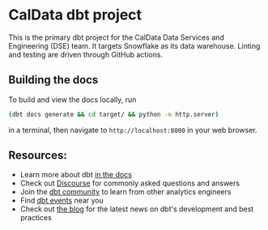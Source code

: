 # CalData dbt project

This is the primary dbt project for the CalData Data Services and Engineering (DSE) team.
It targets Snowflake as its data warehouse.
Linting and testing are driven through GitHub actions.

## Building the docs

To build and view the docs locally, run

```bash
(dbt docs generate && cd target/ && python -m http.server)
```

in a terminal, then navigate to `http://localhost:8000` in your web browser.

## Resources:
- Learn more about dbt [in the docs](https://docs.getdbt.com/docs/introduction)
- Check out [Discourse](https://discourse.getdbt.com/) for commonly asked questions and answers
- Join the [dbt community](http://community.getbdt.com/) to learn from other analytics engineers
- Find [dbt events](https://events.getdbt.com) near you
- Check out [the blog](https://blog.getdbt.com/) for the latest news on dbt's development and best practices
